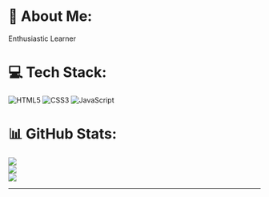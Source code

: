 # 💫 About Me:
Enthusiastic Learner



# 💻 Tech Stack:
![HTML5](https://img.shields.io/badge/html5-%23E34F26.svg?style=for-the-badge&logo=html5&logoColor=white)
![CSS3](https://img.shields.io/badge/css3-%231572B6.svg?style=for-the-badge&logo=css3&logoColor=white)
![JavaScript](https://img.shields.io/badge/javascript-%23F7DF1E.svg?style=for-the-badge&logo=javascript&logoColor=black)


# 📊 GitHub Stats:
![](https://github-readme-stats.vercel.app/api?username=mannishh&theme=dark&hide_border=false&include_all_commits=false&count_private=false)<br/>
![](https://github-readme-streak-stats.herokuapp.com/?user=mannishh&theme=dark&hide_border=false)<br/>
![](https://github-readme-stats.vercel.app/api/top-langs/?username=mannishh&theme=dark&hide_border=false&include_all_commits=false&count_private=false&layout=compact)

---


<!-- Proudly created with GPRM ( https://gprm.itsvg.in ) -->
